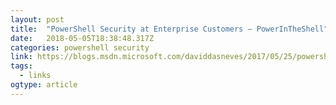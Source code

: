```yaml
---
layout: post 
title:  "PowerShell Security at Enterprise Customers – PowerInTheShell" 
date:   2018-05-05T18:38:48.317Z 
categories: powershell security
link: https://blogs.msdn.microsoft.com/daviddasneves/2017/05/25/powershell-security-at-enterprise-customers/ 
tags:
  - links
ogtype: article 
---
```


